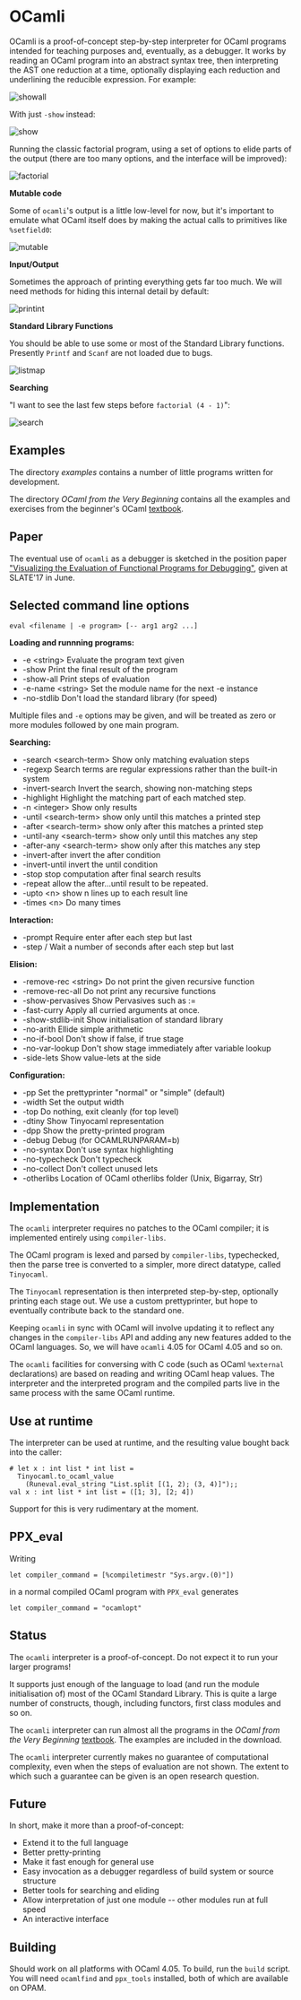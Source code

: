 OCamli
======
OCamli is a proof-of-concept step-by-step interpreter for OCaml programs intended for teaching purposes and, eventually, as a debugger. It works by reading an OCaml program into an abstract syntax tree, then interpreting the AST one reduction at a time, optionally displaying each reduction and underlining the reducible expression. For example:

![showall](https://user-images.githubusercontent.com/1702581/28017901-0502774c-6573-11e7-94df-822a260b82c5.png)

With just `-show` instead:

![show](https://user-images.githubusercontent.com/1702581/28017899-0501478c-6573-11e7-9966-4482ad0c6baf.png)

Running the classic factorial program, using a set of options to elide parts of the output (there are too many options, and the interface will be improved):

![factorial](https://user-images.githubusercontent.com/1702581/28017898-04bdaf04-6573-11e7-9237-c73a223f8d7b.png)


**Mutable code**

Some of `ocamli`'s output is a little low-level for now, but it's important to emulate what OCaml itself does by making the actual calls to primitives like `%setfield0`:

![mutable](https://user-images.githubusercontent.com/1702581/27963398-dde74a22-632c-11e7-94a6-58a898e121ba.png)



**Input/Output**

Sometimes the approach of printing everything gets far too much. We will need methods for hiding this internal detail by default:

![printint](https://user-images.githubusercontent.com/1702581/27963397-dde723c6-632c-11e7-982c-8ac81dd9014e.png)


**Standard Library Functions**

You should be able to use some or most of the Standard Library functions. Presently `Printf` and `Scanf` are not loaded due to bugs.

![listmap](https://user-images.githubusercontent.com/1702581/28017902-0503bda0-6573-11e7-8315-a419189c2c29.png)



**Searching**


"I want to see the last few steps before `factorial (4 - 1)`":

![search](https://user-images.githubusercontent.com/1702581/28018930-02f0ab32-6577-11e7-9668-258a903a0b27.png)


Examples
--------

The directory *examples* contains a number of little programs written for development.

The directory *OCaml from the Very Beginning* contains all the examples and exercises from the beginner's OCaml [textbook](http://www.ocaml-book.com/).


Paper
-----
The eventual use of `ocamli` as a debugger is sketched in the position paper ["Visualizing the Evaluation of Functional Programs for Debugging"](http://www.cs.le.ac.uk/people/jw642/visfunc.pdf), given at SLATE'17 in June. 

Selected command line options
--------------------

`eval <filename | -e program> [-- arg1 arg2 ...]`

**Loading and runnning programs:**
 
 * -e \<string> Evaluate the program text given
 * -show  Print the final result of the program
 * -show-all  Print steps of evaluation
 * -e-name \<string>  Set the module name for the next -e instance
 * -no-stdlib  Don't load the standard library (for speed)


Multiple files and `-e` options may be given, and will be treated as zero or more modules followed by one main program.

**Searching:**

*  -search \<search-term> Show only matching evaluation steps
*  -regexp  Search terms are regular expressions rather than the built-in system
*  -invert-search  Invert the search, showing non-matching steps
*  -highlight Highlight the matching part of each matched step.
*  -n \<integer> Show only <x> results
*  -until \<search-term>  show only until this matches a printed step
*  -after \<search-term> show only after this matches a printed step
*  -until-any \<search-term> show only until this matches any step
*  -after-any \<search-term> show only after this matches any step
*  -invert-after  invert the after condition
*  -invert-until  invert the until condition
*  -stop  stop computation after final search results
*  -repeat  allow the after...until result to be repeated.
*  -upto \<n> show n lines up to each result line
*  -times \<n> Do many times

**Interaction:**

*  -prompt  Require enter after each step but last
*  -step /<float> Wait a number of seconds after each step but last  

**Elision:**

*  -remove-rec \<string> Do not print the given recursive function
*  -remove-rec-all  Do not print any recursive functions
*  -show-pervasives  Show Pervasives such as :=
*  -fast-curry  Apply all curried arguments at once. 
*  -show-stdlib-init  Show initialisation of standard library
*  -no-arith  Ellide simple arithmetic
*  -no-if-bool Don't show if false, if true stage
*  -no-var-lookup Don't show stage immediately after variable lookup 
*  -side-lets Show value-lets at the side
 
**Configuration:**

*  -pp <prettyprinter> Set the prettyprinter "normal" or "simple" (default)
*  -width <integer> Set the output width
*  -top  Do nothing, exit cleanly (for top level) 
*  -dtiny  Show Tinyocaml representation
*  -dpp  Show the pretty-printed program
*  -debug  Debug (for OCAMLRUNPARAM=b)
*  -no-syntax  Don't use syntax highlighting
*  -no-typecheck  Don't typecheck
*  -no-collect  Don't collect unused lets
*  -otherlibs <path> Location of OCaml otherlibs folder (Unix, Bigarray, Str)

Implementation
--------------

The `ocamli` interpreter requires no patches to the OCaml compiler; it is implemented entirely using `compiler-libs`.

The OCaml program is lexed and parsed by `compiler-libs`, typechecked, then the parse tree is converted to a simpler, more direct datatype, called `Tinyocaml`.

The `Tinyocaml` representation is then interpreted step-by-step, optionally printing each stage out. We use a custom prettyprinter, but hope to eventually contribute back to the standard one.

Keeping `ocamli` in sync with OCaml will involve updating it to reflect any changes in the `compiler-libs` API and adding any new features added to the OCaml languages. So, we will have `ocamli` 4.05 for OCaml 4.05 and so on.

The `ocamli` facilities for conversing with C code (such as OCaml `%external` declarations) are based on reading and writing OCaml heap values. The interpreter and the interpreted program and the compiled parts live in the same process with the same OCaml runtime.



Use at runtime
-------------------

The interpreter can be used at runtime, and the resulting value bought back into the caller:


```
# let x : int list * int list =
  Tinyocaml.to_ocaml_value
    (Runeval.eval_string "List.split [(1, 2); (3, 4)]");;
val x : int list * int list = ([1; 3], [2; 4])
```

Support for this is very rudimentary at the moment.

PPX_eval
-----------

Writing 

```
let compiler_command = [%compiletimestr "Sys.argv.(0)"])
```

in a normal compiled OCaml program with `PPX_eval` generates

```
let compiler_command = "ocamlopt"
```

Status
------
The `ocamli` interpreter is a proof-of-concept. Do not expect it to run your larger programs!

It supports just enough of the language to load (and run the module initialisation of) most of the OCaml Standard Library. This is quite a large number of constructs, though, including functors, first class modules and so on.

The `ocamli` interpreter can run almost all the programs in the *OCaml from the Very Beginning* [textbook](http://www.ocaml-book.com/). The examples are included in the download.

The `ocamli` interpreter currently makes no guarantee of computational complexity, even when the steps of evaluation are not shown. The extent to which such a guarantee can be given is an open research question.


Future
------

In short, make it more than a proof-of-concept:

* Extend it to the full language
* Better pretty-printing
* Make it fast enough for general use
* Easy invocation as a debugger regardless of build system or source structure
* Better tools for searching and eliding
* Allow interpretation of just one module -- other modules run at full speed
* An interactive interface


Building
--------

Should work on all platforms with OCaml 4.05. To build, run the `build` script. You will need `ocamlfind` and `ppx_tools` installed, both of which are available on OPAM.

